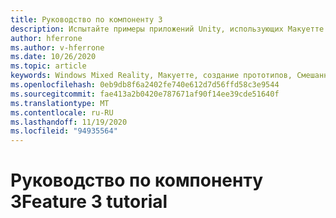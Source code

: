 ```yaml
---
title: Руководство по компоненту 3
description: Испытайте примеры приложений Unity, использующих Макуетте.
author: hferrone
ms.author: v-hferrone
ms.date: 10/26/2020
ms.topic: article
keywords: Windows Mixed Reality, Макуетте, создание прототипов, Смешанная реальность, виртуальная реальность, VR, MR, обратная связь, центр обратной связи, ошибки
ms.openlocfilehash: 0eb9db8f6a2402fe740e612d7d56ffd58c3e9544
ms.sourcegitcommit: fae413a2b0420e787671af90f14ee39cde51640f
ms.translationtype: MT
ms.contentlocale: ru-RU
ms.lasthandoff: 11/19/2020
ms.locfileid: "94935564"
---
```

# <a name="feature-3-tutorial"></a><span data-ttu-id="0d520-104">Руководство по компоненту 3</span><span class="sxs-lookup"><span data-stu-id="0d520-104">Feature 3 tutorial</span></span>

<!-- TODO(Harrison/Stefan): Need cool header image from tutorial -->

<!-- TODO(Stefan): Create tutorial content and screenshots -->
